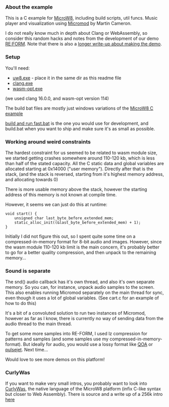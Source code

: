 ### About the example

This is a C example for [MicroW8](https://exoticorn.github.io/microw8/), including build scripts, util funcs.
Music player and visualization using [Micromod](https://github.com/martincameron/micromod) by Martin Cameron.

I do not really know much in depth about Clang or WebAssembly, 
so consider this random hacks and notes from the development of 
our demo [RE:FORM](https://demozoo.org/productions/371274/).
Note that there is also a [longer write-up about making the demo](https://teadrinker.net/blog/re-form.html).

### Setup

You'll need:
 * [uw8.exe](https://github.com/exoticorn/microw8/releases) - place it in the same dir as this readme file
 * [clang.exe](https://clang.llvm.org/)
 * [wasm-opt.exe](https://github.com/WebAssembly/binaryen/releases) 

(we used clang 16.0.0, and wasm-opt version 114)

The build bat files are mostly just windows variations of the [MicroW8 C example](https://github.com/exoticorn/microw8/tree/master/examples/c)

[build and run fast.bat](https://github.com/teadrinker/microw8-c-example/blob/main/example-project/build%20and%20run%20fast.bat) is the one you would use for development, and build.bat when you want to ship and make sure it's as small as possible.

### Working around weird constraints

The hardest constraint for us seemed to be related to wasm module size, 
we started getting crashes somewhere around 110-120 kb, which is less than 
half of the stated capacity. All the C static data and global variables 
are allocated starting at 0x14000 ("user memory"). Directly after that 
is the stack, (and the stack is reversed, starting from it's highest 
memory address, and allocating towards 0)

There is more usable memory above the stack, however the starting 
address of this memory is not known at compile time.

However, it seems we can just do this at runtime:

    void start() {
        unsigned char last_byte_before_extended_mem;
        static_alloc_init((&last_byte_before_extended_mem) + 1);
    }

Initially I did not figure this out, so I spent quite some 
time on a compressed-in-memory format for 8-bit audio and images.
However, since the wasm module 110-120 kb limit is the main concern, 
it's probably better to go for a better quality compression, and then
unpack to the remaining memory...


### Sound is separate

The snd() audio callback has it's own thread, and also it's own separate memory. 
So you can, for instance, unpack audio samples to the screen.
This also enables running Micromod separately on the main thread 
for sync, even though it uses a lot of global variables.
(See cart.c for an example of how to do this)

It's a bit of a convoluted solution to run two instances of Micromod, however
as far as I know, there is currently no way of sending data from the audio thread to the main thread.

To get some more samples into RE-FORM, I used lz compression for 
patterns and samples (and some samples use my compressed-in-memory-format).
But ideally for audio, you would use a lossy format like [QOA](https://github.com/phoboslab/qoa) or [pulsejet](https://yupferris.github.io/blog/2021/06/07/pulsejet-sample-compression-codec-for-64k.html). Next time...

Would love to see more demos on this platform!

### CurlyWas
If you want to make very small intros, you probably want to look into [CurlyWas](https://github.com/exoticorn/curlywas), the native language of the MicroW8 platform (infix C-like syntax but closer to Web Assembly). There is source and a write up of a 256k intro [here](https://github.com/teadrinker/party-acceleration?tab=readme-ov-file#party-acceleration) 
